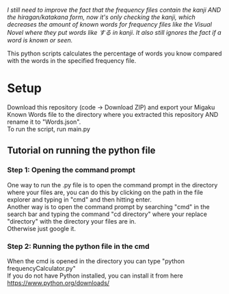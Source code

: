 <i>I still need to improve the fact that the frequency files contain the kanji AND the hiragan/katakana form, now it's only checking the kanji, which decreases the amount of known words for frequency files like the Visual Novel where they put words like する in kanji. It also still ignores the fact if a word is known or seen.</i>

This python scripts calculates the percentage of words you know compared with the words in the specified frequency file.
# Setup
Download this repository (code -> Download ZIP) and export your Migaku Known Words file to the directory where you extracted this repository AND rename it to "Words.json".<br>
To run the script, run main.py
<br>
## Tutorial on running the python file
### Step 1: Opening the command prompt
One way to run the .py file is to open the command prompt in the directory where your files are, you can do this by clicking on the path in the file explorer and typing in "cmd" and then hitting enter.<br>
Another way is to open the command prompt by searching "cmd" in the search bar and typing the command "cd directory" where your replace "directory" with the directory your files are in.<br>
Otherwise just google it.<br>
### Step 2: Running the python file in the cmd
When the cmd is opened in the directory you can type "python frequencyCalculator.py"<br>
If you do not have Python installed, you can install it from here https://www.python.org/downloads/
